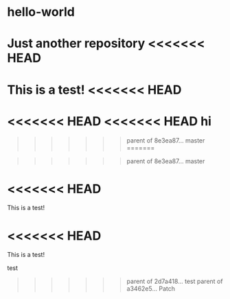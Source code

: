 # hello-world
Just another repository
<<<<<<< HEAD
=======

This is a test!
<<<<<<< HEAD
=======


<<<<<<< HEAD
<<<<<<< HEAD
hi
=======

>>>>>>> parent of 8e3ea87... master
=======

>>>>>>> parent of 8e3ea87... master


<<<<<<< HEAD
=======
This is a test!

<<<<<<< HEAD
=======
This is a test!

test
>>>>>>> parent of 2d7a418... test
>>>>>>> parent of a3462e5... Patch
